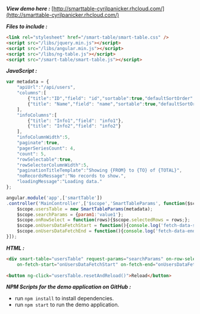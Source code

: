 ***View demo here :*** [http://smarttable-cyrilpanicker.rhcloud.com/](http://smarttable-cyrilpanicker.rhcloud.com/)

***Files to include :***
```html
<link rel="stylesheet" href="/smart-table/smart-table.css" />
<script src="/libs/jquery.min.js"></script>
<script src="/libs/angular.min.js"></script>
<script src="/libs/ng-table.js"></script>
<script src="/smart-table/smart-table.js"></script>
```
***JavaScript :***
```javascript
var metadata = {
    "apiUrl":"/api/users",
    "columns":[
        {"title":"ID","field": "id","sortable":true,"defaultSortOrder":null,"width":15},
        {"title": "Name","field": "name","sortable":true,"defaultSortOrder":"desc","width":75}
    ],
    "infoColumns":[
        {"title": "Info1","field": "info1"},
        {"title": "Info2","field": "info2"}
    ],
    "infoColumnWidth":5,
    "paginate":true,
    "pagerSeriesCount": 4,
    "count": 5,
    "rowSelectable":true,
    "rowSelectorColumnWidth":5,
    "paginationTitleTemplate":"Showing {FROM} to {TO} of {TOTAL}",
    "noRecordsMessage":"No records to show.",
    "loadingMessage":"Loading data."
};

angular.module('app',['smartTable'])
.controller('MainController',['$scope','SmartTableParams', function($scope,SmartTableParams){
    $scope.usersTable = new SmartTableParams(metadata);
    $scope.searchParams = {param1:'value1'};
    $scope.onRowSelect = function(rows){$scope.selectedRows = rows;};
    $scope.onUsersDataFetchStart = function(){console.log('fetch-data-start');};
    $scope.onUsersDataFetchEnd = function(){console.log('fetch-data-end');};
}]);
```
***HTML :***
```html
<div smart-table="usersTable" request-params="searchParams" on-row-select="onRowSelect"
    on-fetch-start="onUsersDataFetchStart" on-fetch-end="onUsersDataFetchEnd"></div>
    
<button ng-click="usersTable.resetAndReload()">Reload</button>
```
***NPM Scripts for the demo application on GitHub :***
- run `npm install` to install dependencies.
- run `npm start` to run the demo application.